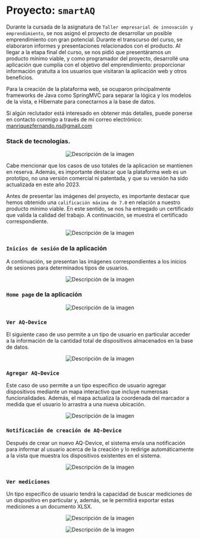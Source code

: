 # Proyecto: ```smartAQ```

Durante la cursada de la asignatura de ```Taller empresarial de innovación y emprendimiento```, se nos asignó el proyecto de desarrollar un posible emprendimiento con gran potencial. Durante el transcurso del curso, se elaboraron informes y presentaciones relacionados con el producto. Al llegar a la etapa final del curso, se nos pidió que presentáramos un producto mínimo viable, y como programador del proyecto, desarrollé una aplicación que cumplía con el objetivo del emprendimiento: proporcionar información gratuita a los usuarios que visitaran la aplicación web y otros beneficios.

Para la creación de la plataforma web, se ocuparon principalmente frameworks de Java como SpringMVC para separar la lógica y los modelos de la vista, e Hibernate para conectarnos a la base de datos.

Si algún reclutador está interesado en obtener más detalles, puede ponerse en contacto conmigo a través de mi correo electrónico: manriquezfernando.ns@gmail.com

### Stack de tecnologías.
<p align="center">
  <img src="./IMG/StackTec.PNG" alt="Descripción de la imagen">
</p>

Cabe mencionar que los casos de uso totales de la aplicacion se mantienen en reserva. Además, es importante destacar que la plataforma web es un prototipo, no una versión comercial ni patentada, y que su versión ha sido actualizada en este año 2023.  

Antes de presentar las imágenes del proyecto, es importante destacar que hemos obtenido una ```calificación máxima de 7.0``` en relación a nuestro producto mínimo viable. En este sentido, se nos ha entregado un certificado que valida la calidad del trabajo. A continuación, se muestra el certificado correspondiente.

<p align="center">
  <img src="./IMG/Certificado.PNG" alt="Descripción de la imagen">
</p>

### ```Inicios de sesión``` de la aplicación

A continuación, se presentan las imágenes correspondientes a los inicios de sesiones para determinados tipos de usuarios.
<p align="center">
  <img src="./IMG/1.PNG" alt="Descripción de la imagen">
</p>

### ```Home page``` de la aplicación

<p align="center">
  <img src="./IMG/2.PNG" alt="Descripción de la imagen">
</p>

### ```Ver AQ-Device```
El siguiente caso de uso permite a un tipo de usuario en particular acceder a la información de la cantidad total de dispositivos almacenados en la base de datos.
<p align="center">
  <img src="./IMG/3.PNG" alt="Descripción de la imagen">
</p>

### ```Agregar AQ-Device```
Este caso de uso permite a un tipo específico de usuario agregar dispositivos mediante un mapa interactivo que incluye numerosas funcionalidades. Además, el mapa actualiza la coordenada del marcador a medida que el usuario lo arrastra a una nueva ubicación. 

<p align="center">
  <img src="./IMG/4.PNG" alt="Descripción de la imagen">
</p>

### ```Notificación de creación de AQ-Device```
Después de crear un nuevo AQ-Device, el sistema envía una notificación para informar al usuario acerca de la creación y lo redirige automáticamente a la vista que muestra los dispositivos existentes en el sistema. 

<p align="center">
  <img src="./IMG/5.PNG" alt="Descripción de la imagen">
</p>

### ```Ver mediciones```
Un tipo específico de usuario tendrá la capacidad de buscar mediciones de un dispositivo en particular y, además, se le permitirá exportar estas mediciones a un documento XLSX. 

<p align="center">
  <img src="./IMG/6.PNG" alt="Descripción de la imagen">
</p>
<p align="center">
  <img src="./IMG/7.PNG" alt="Descripción de la imagen">
</p>
